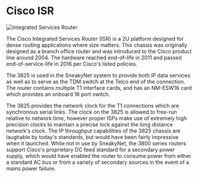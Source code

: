 # Cisco ISR

![Integrated Services Router](/img/isr.png)

The Cisco Integrated Services Router (ISR) is a 2U platform designed
for dense routing applications where size matters.  This chassis was
originally designed as a branch office router and was introduced to
the Cisco product line around 2004.  The hardware reached end-of-life in
2011 and passed end-of-service-life in 2016 per Cisco's listed
policies.

The 3825 is used in the SneakyNet system to provide both IP data
services as well as to serve as the TDM switch at the Telco end of the
connection.  The router contains multiple T1 interface cards, and has
an NM-ESW16 card which provides an onboard 16 port switch.

The 3825 provides the network clock for the T1 connections which are
synchronous serial links.  The clock on the 3825 is allowed to
free-run relative to network time, however proper ISPs make use of
extremely high precision clocks to maintain a precise lock against the
long distance network's clock.  The IP throughput capabilities of the
3825 chassis are laughable by today's standards, but would have been
fairly impressive when it launched.  While not in use by SneakyNet,
the 3800 series routers support Cisco's proprietary DC feed standard
for a secondary power supply, which would have enabled the router to
consume power from either a standard AC bus or from a variety of
secondary sources in the event of a mains power failure.
